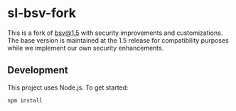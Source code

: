 # sl-bsv-fork

This is a fork of bsv@1.5 with security improvements and customizations. The base version is maintained at the 1.5 release for compatibility purposes while we implement our own security enhancements.

## Development

This project uses Node.js. To get started:

```bash
npm install
```
